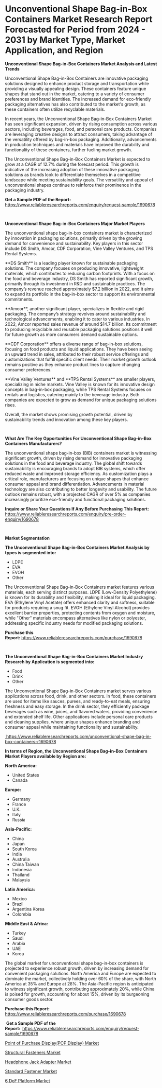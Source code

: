 <p><h1>Unconventional Shape Bag-in-Box Containers Market Research Report Forecasted for Period from 2024 -  2031 by Market Type, Market Application, and Region</h1></p><p><strong>Unconventional Shape Bag-in-Box Containers Market Analysis and Latest Trends</strong></p>
<p><p>Unconventional Shape Bag-in-Box Containers are innovative packaging solutions designed to enhance product storage and transportation while providing a visually appealing design. These containers feature unique shapes that stand out in the market, catering to a variety of consumer preferences and brand identities. The increased demand for eco-friendly packaging alternatives has also contributed to the market's growth, as these containers often utilize recyclable materials.</p><p>In recent years, the Unconventional Shape Bag-in-Box Containers Market has seen significant expansion, driven by rising consumption across various sectors, including beverages, food, and personal care products. Companies are leveraging creative designs to attract consumers, taking advantage of the versatility offered by bag-in-box packaging. Additionally, advancements in production techniques and materials have improved the durability and functionality of these containers, further fueling market growth.</p><p>The Unconventional Shape Bag-in-Box Containers Market is expected to grow at a CAGR of 12.7% during the forecast period. This growth is indicative of the increasing adoption of these innovative packaging solutions as brands look to differentiate themselves in a competitive landscape while meeting sustainability goals. The versatility and appeal of unconventional shapes continue to reinforce their prominence in the packaging industry.</p></p>
<p><strong>Get a Sample PDF of the Report:&nbsp;</strong> <a href="https://www.reliableresearchreports.com/enquiry/request-sample/1690678?utm_campaign=12&utm_medium=2&utm_source=Github&utm_content=ia&utm_term=17102024&utm_id=unconventional-shape-bag-in-box-containers">https://www.reliableresearchreports.com/enquiry/request-sample/1690678</a></p>
<p>&nbsp;</p>
<p><strong>Unconventional Shape Bag-in-Box Containers Major Market Players</strong></p>
<p><p>The unconventional shape bag-in-box containers market is characterized by innovation in packaging solutions, primarily driven by the growing demand for convenience and sustainability. Key players in this sector include DS Smith, Amcor, CDF Corporation, Vine Valley Ventures, and TPS Rental Systems.</p><p>**DS Smith** is a leading player known for sustainable packaging solutions. The company focuses on producing innovative, lightweight materials, which contributes to reducing carbon footprints. With a focus on the food and beverage industry, DS Smith has reported significant growth, primarily through its investment in R&D and sustainable practices. The company’s revenue reached approximately $7.2 billion in 2022, and it aims to expand its portfolio in the bag-in-box sector to support its environmental commitments.</p><p>**Amcor**, another significant player, specializes in flexible and rigid packaging. The company’s strategy revolves around sustainability and technological advancements, enabling it to cater to various industries. In 2022, Amcor reported sales revenue of around $14.7 billion. Its commitment to producing recyclable and reusable packaging solutions positions it well for future growth as more consumers demand sustainable options.</p><p>**CDF Corporation** offers a diverse range of bag-in-box solutions, focusing on food products and liquid applications. They have been seeing an upward trend in sales, attributed to their robust service offerings and customizations that fulfill specific client needs. Their market growth outlook remains positive as they enhance product lines to capture changing consumer preferences.</p><p>**Vine Valley Ventures** and **TPS Rental Systems** are smaller players, specializing in niche markets. Vine Valley is known for its innovative design concepts in bag-in-box packaging, while TPS Rental Systems focuses on rentals and logistics, catering mainly to the beverage industry. Both companies are expected to grow as demand for unique packaging solutions rises.</p><p>Overall, the market shows promising growth potential, driven by sustainability trends and innovation among these key players.</p></p>
<p>&nbsp;</p>
<p><strong>What Are The Key Opportunities For Unconventional Shape Bag-in-Box Containers Manufacturers?</strong></p>
<p><p>The unconventional shape bag-in-box (BIB) containers market is witnessing significant growth, driven by rising demand for innovative packaging solutions in the food and beverage industry. The global shift towards sustainability is encouraging brands to adopt BIB systems, which offer reduced waste and improved storage efficiency. As customization plays a critical role, manufacturers are focusing on unique shapes that enhance consumer appeal and brand differentiation. Advancements in material technology are also contributing to better longevity and usability. The future outlook remains robust, with a projected CAGR of over 5% as companies increasingly prioritize eco-friendly and functional packaging solutions.</p></p>
<p><strong>Inquire or Share Your Questions If Any Before Purchasing This Report:</strong> <a href="https://www.reliableresearchreports.com/enquiry/pre-order-enquiry/1690678?utm_campaign=12&utm_medium=2&utm_source=Github&utm_content=ia&utm_term=17102024&utm_id=unconventional-shape-bag-in-box-containers">https://www.reliableresearchreports.com/enquiry/pre-order-enquiry/1690678</a></p>
<p>&nbsp;</p>
<p><strong>Market Segmentation</strong></p>
<p><strong>The Unconventional Shape Bag-in-Box Containers Market Analysis by types is segmented into:</strong></p>
<p><ul><li>LDPE</li><li>EVA</li><li>EVOH</li><li>Other</li></ul></p>
<p><p>The Unconventional Shape Bag-in-Box Containers market features various materials, each serving distinct purposes. LDPE (Low-Density Polyethylene) is known for its durability and flexibility, making it ideal for liquid packaging. EVA (Ethylene Vinyl Acetate) offers enhanced clarity and softness, suitable for products requiring a snug fit. EVOH (Ethylene Vinyl Alcohol) provides excellent barrier properties, protecting contents from oxygen and moisture, while "Other" materials encompass alternatives like nylon or polyester, addressing specific industry needs for modified packaging solutions.</p></p>
<p><strong>Purchase this Report:&nbsp;</strong><a href="https://www.reliableresearchreports.com/purchase/1690678?utm_campaign=12&utm_medium=2&utm_source=Github&utm_content=ia&utm_term=17102024&utm_id=unconventional-shape-bag-in-box-containers">https://www.reliableresearchreports.com/purchase/1690678</a></p>
<p>&nbsp;</p>
<p><strong>The Unconventional Shape Bag-in-Box Containers Market Industry Research by Application is segmented into:</strong></p>
<p><ul><li>Food</li><li>Drink</li><li>Other</li></ul></p>
<p><p>The Unconventional Shape Bag-in-Box Containers market serves various applications across food, drink, and other sectors. In food, these containers are used for items like sauces, purees, and ready-to-eat meals, ensuring freshness and easy storage. In the drink sector, they efficiently package beverages such as wine, juices, and flavored waters, providing convenience and extended shelf life. Other applications include personal care products and cleaning supplies, where unique shapes enhance branding and consumer appeal while maintaining functionality and sustainability.</p></p>
<p><a href="https://www.reliableresearchreports.com/unconventional-shape-bag-in-box-containers-r1690678?utm_campaign=12&utm_medium=2&utm_source=Github&utm_content=ia&utm_term=17102024&utm_id=unconventional-shape-bag-in-box-containers">&nbsp;https://www.reliableresearchreports.com/unconventional-shape-bag-in-box-containers-r1690678</a></p>
<p><strong>In terms of Region, the Unconventional Shape Bag-in-Box Containers Market Players available by Region are:</strong></p>
<p>
    <p> <strong> North America: </strong>
        <ul>
            <li>United States</li>
            <li>Canada</li>
        </ul>
        </p> 
    <p> <strong> Europe: </strong>
        <ul>
            <li>Germany</li>
            <li>France</li>
            <li>U.K.</li>
            <li>Italy</li>
            <li>Russia</li>
        </ul>
        </p> 
    <p> <strong> Asia-Pacific: </strong>
        <ul>
            <li>China</li>
            <li>Japan</li>
            <li>South Korea</li>
            <li>India</li>
            <li>Australia</li>
            <li>China Taiwan</li>
            <li>Indonesia</li>
            <li>Thailand</li>
            <li>Malaysia</li>
        </ul>
        </p> 
    <p> <strong> Latin America: </strong>
        <ul>
            <li>Mexico</li>
            <li>Brazil</li>
            <li>Argentina Korea</li>
            <li>Colombia</li>
        </ul>
        </p> 
    <p> <strong> Middle East & Africa: </strong>
        <ul>
            <li>Turkey</li>
            <li>Saudi</li>
            <li>Arabia</li>
            <li>UAE</li>
            <li>Korea</li>
        </ul>
    </p>
    </p>
<p><p>The global market for unconventional shape bag-in-box containers is projected to experience robust growth, driven by increasing demand for convenient packaging solutions. North America and Europe are expected to dominate the market, collectively holding over 60% of the share, with North America at 35% and Europe at 28%. The Asia-Pacific region is anticipated to witness significant growth, contributing approximately 20%, while China is poised for growth, accounting for about 15%, driven by its burgeoning consumer goods sector.</p></p>
<p><strong>Purchase this Report: </strong><a href="https://www.reliableresearchreports.com/purchase/1690678?utm_campaign=12&utm_medium=2&utm_source=Github&utm_content=ia&utm_term=17102024&utm_id=unconventional-shape-bag-in-box-containers">https://www.reliableresearchreports.com/purchase/1690678</a></p>
<p>&nbsp;<strong>Get a Sample PDF of the Report:&nbsp;&nbsp;</strong><a href="https://www.reliableresearchreports.com/enquiry/request-sample/1690678?utm_campaign=12&utm_medium=2&utm_source=Github&utm_content=ia&utm_term=17102024&utm_id=unconventional-shape-bag-in-box-containers">https://www.reliableresearchreports.com/enquiry/request-sample/1690678</a></p>
<p><strong></strong></p>
<p><p><a href="https://github.com/GenaGaines34/Market-Research-Report-List-1/blob/main/point-of-purchase-displaypop-display-market.md?utm_campaign=12&utm_medium=2&utm_source=Github&utm_content=ia&utm_term=17102024&utm_id=unconventional-shape-bag-in-box-containers">Point of Purchase Display(POP Display) Market</a></p><p><a href="https://issuu.com/reportprime-2/docs/structural-fasteners-market-size-20_30a84b70092357?utm_campaign=12&utm_medium=2&utm_source=Github&utm_content=ia&utm_term=17102024&utm_id=unconventional-shape-bag-in-box-containers">Structural Fasteners Market</a></p><p><a href="https://www.linkedin.com/pulse/headphone-jack-adapter-market-size-share-growth-analysis-jozfc?utm_campaign=12&utm_medium=2&utm_source=Github&utm_content=ia&utm_term=17102024&utm_id=unconventional-shape-bag-in-box-containers">Headphone Jack Adapter Market</a></p><p><a href="https://issuu.com/reportprime-2/docs/standard-fastener-market-size-2030._c838e20abe4403?utm_campaign=12&utm_medium=2&utm_source=Github&utm_content=ia&utm_term=17102024&utm_id=unconventional-shape-bag-in-box-containers">Standard Fastener Market</a></p><p><a href="https://www.linkedin.com/pulse/regional-adaptations-global-6-dof-platform-market-trends-overview-ipk6e?utm_campaign=12&utm_medium=2&utm_source=Github&utm_content=ia&utm_term=17102024&utm_id=unconventional-shape-bag-in-box-containers">6 DoF Platform Market</a></p></p>